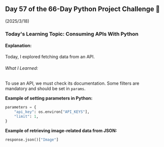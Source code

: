 ## Day 57 of the 66-Day Python Project Challenge 📅  
(2025/3/18)  

### Today's Learning Topic: Consuming APIs With Python  

#### Explanation:  
Today, I explored fetching data from an API.  

###### What I Learned:  
To use an API, we must check its documentation. Some filters are mandatory and should be set in `params`.  

**Example of setting parameters in Python:**  
```python
parameters = {
    "api_key": os.environ["API_KEYS"],
    "limit": 1,
}
```  

**Example of retrieving image-related data from JSON:**  
```python
response.json()["Image"]
```  